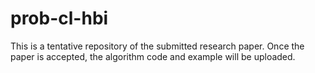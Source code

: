 # prob-cl-hbi

This is a tentative repository of the submitted research paper. Once the paper is accepted, the algorithm code and example will be uploaded.
